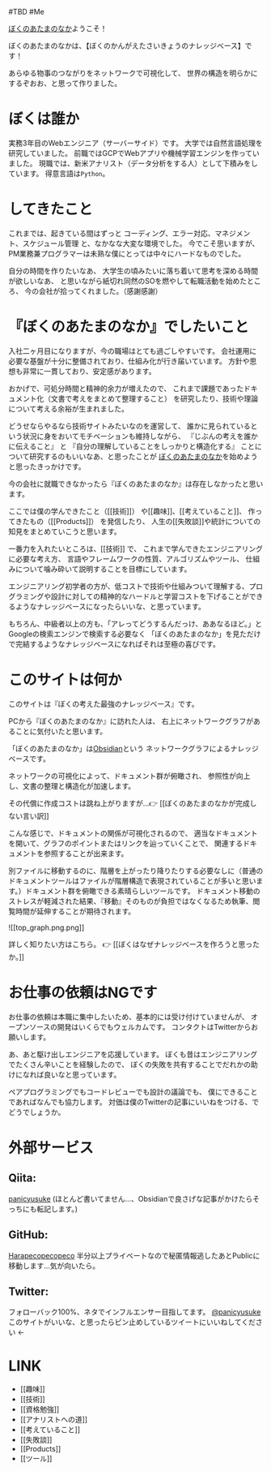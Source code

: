 #TBD #Me 


[ぼくのあたまのなか](https://publish.obsidian.md/panicyusuke/Me/%E3%81%AF%E3%81%98%E3%82%81%E3%81%BE%E3%81%97%E3%81%A6)ようこそ！

ぼくのあたまのなかは、【ぼくのかんがえたさいきょうのナレッジベース】です！

あらゆる物事のつながりをネットワークで可視化して、
世界の構造を明らかにするぞおお、と思って作りました。

# ぼくは誰か

実務3年目のWebエンジニア（サーバーサイド）です。
大学では自然言語処理を研究していました。
前職ではGCPでWebアプリや機械学習エンジンを作っていました。
現職では、新米アナリスト（データ分析をする人）として下積みをしています。
得意言語は`Python`。

# してきたこと

これまでは、起きている間はずっと
コーディング、エラー対応、マネジメント、スケジュール管理
と、なかなな大変な環境でした。
今でこそ思いますが、
PM業務兼プログラマーは未熟な僕にとっては中々にハードなものでした。

自分の時間を作りたいなあ、
大学生の頃みたいに落ち着いて思考を深める時間が欲しいなあ、
と思いながら紙切れ同然のSOを燃やして転職活動を始めたところ、
今の会社が拾ってくれました。（感謝感謝）

# 『ぼくのあたまのなか』でしたいこと

入社二ヶ月目になりますが、今の職場はとても過ごしやすいです。
会社運用に必要な基盤が十分に整備されており、仕組み化が行き届いています。
方針や思想も非常に一貫しており、安定感があります。

おかげで、可処分時間と精神的余力が増えたので、
これまで課題であったドキュメント化（文書で考えをまとめて整理すること）
を研究したり、技術や理論について考える余裕が生まれました。

どうせならやるなら技術サイトみたいなのを運営して、
誰かに見られているという状況に身をおいてモチベーションも維持しながら、
『じぶんの考えを誰かに伝えること』
と
『自分の理解していることをしっかりと構造化する』
ことについて研究するのもいいなあ、と思ったことが
[ぼくのあたまのなか](https://publish.obsidian.md/panicyusuke/Me/%E3%81%AF%E3%81%98%E3%82%81%E3%81%BE%E3%81%97%E3%81%A6)を始めようと思ったきっかけです。

今の会社に就職できなかったら『ぼくのあたまのなか』は存在しなかったと思います。

ここでは僕の学んできたこと（[[技術]]） や[[趣味]]、[[考えていること]]、
作ってきたもの（[[Products]]） を発信したり、
人生の[[失敗談]]や統計についての知見をまとめていこうと思います。

一番力を入れたいところは、[[技術]] で、
これまで学んできたエンジニアリングに必要な考え方、
言語やフレームワークの性質、アルゴリズムやツール、
仕組みについて噛み砕いて説明することを目標にしています。

エンジニアリング初学者の方が、低コストで技術や仕組みついて理解する、プログラミングや設計に対しての精神的なハードルと学習コストを下げることができるようなナレッジベースになったらいいな、と思っています。

もちろん、中級者以上の方も、「アレってどうするんだっけ、ああなるほど。」と
Googleの検索エンジンで検索する必要なく
「ぼくのあたまのなか」を見ただけで完結するようなナレッジベースになればそれは至極の喜びです。

# このサイトは何か

このサイトは『ぼくの考えた最強のナレッジベース』です。

PCから『ぼくのあたまのなか』に訪れた人は、
右上にネットワークグラフがあることに気付いたと思います。

「ぼくのあたまのなか」は[Obsidian](https://obsidian.md/)という
ネットワークグラフによるナレッジベースです。

ネットワークの可視化によって、ドキュメント群が俯瞰され、
参照性が向上し、文書の整理と構造化が加速します。

その代償に作成コストは跳ね上がりますが...👉 [[ぼくのあたまのなかが完成しない言い訳]]

こんな感じで、ドキュメントの関係が可視化されるので、
適当なドキュメントを開いて、グラフのポイントまたはリンクを辿っていくことで、
関連するドキュメントを参照することが出来ます。

別ファイルに移動するのに、階層を上がったり降りたりする必要なしに（普通のドキュメントツールはファイルが階層構造で表現されていることが多いと思います。）ドキュメント群を俯瞰できる素晴らしいツールです。
ドキュメント移動のストレスが軽減された結果、『移動』そのものが負担ではなくなるため執筆、閲覧時間が延伸することが期待されます。

![[top_graph.png.png]]

詳しく知りたい方はこちら。
👉 [[ぼくはなぜナレッジベースを作ろうと思ったか。]]

# お仕事の依頼はNGです

お仕事の依頼は本職に集中したいため、基本的には受け付けていませんが、
オープンソースの開発はいくらでもウェルカムです。
コンタクトはTwitterからお願いします。

あ、あと駆け出しエンジニアを応援しています。
ぼくも昔はエンジニアリングでたくさん辛いことを経験したので、
ぼくの失敗を共有することでだれかの助けになれば良いなと思っています。

ペアプログラミングでもコードレビューでも設計の議論でも、
僕にできることであればなんでも協力します。
対価は僕のTwitterの記事にいいねをつける、でどうでしょうか。

# 外部サービス

## Qiita:

[panicyusuke](https://qiita.com/panicyusuke) (ほとんど書いてません...、Obsidianで良さげな記事がかけたらそっちにも転記します。)

## GitHub:

[Harapecopecopeco](https://github.com/Harapecopecopeco/Obsidian) 
半分以上プライベートなので秘匿情報逃したあとPublicに移動します...気が向いたら。

## Twitter:

フォローバック100%、ネタでインフルエンサー目指してます。
[@panicyusuke](https://twitter.com/panicyusuke)
このサイトがいいな、と思ったらピン止めしているツイートにいいねしてください ←

# LINK

- [[趣味]]
- [[技術]]
- [[資格勉強]]
- [[アナリストへの道]]
- [[考えていること]]
- [[失敗談]]
- [[Products]]
- [[ツール]]
